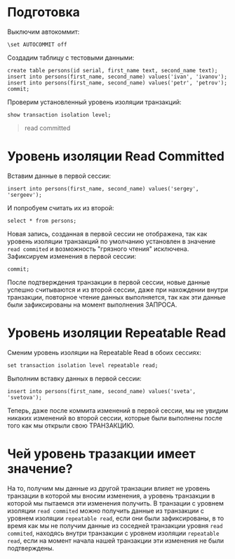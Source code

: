 # Подготовка
Выключим автокоммит:  
```
\set AUTOCOMMIT off
```
Создадим таблицу с тестовыми данными:  
```
create table persons(id serial, first_name text, second_name text); 
insert into persons(first_name, second_name) values('ivan', 'ivanov'); 
insert into persons(first_name, second_name) values('petr', 'petrov'); 
commit;
```
Проверим установленный уровень изоляции транзакций:  
```
show transaction isolation level;
```
> read committed  
# Уровень изоляции Read Committed
Вставим данные в первой сессии:  
```
insert into persons(first_name, second_name) values('sergey', 'sergeev');
```
И попробуем считать их из второй:  
```
select * from persons;
```
Новая запись, созданная в первой сессии не отображена, так как уровень изоляции транзакций по умолчанию установлен в значение `read commited` и возможность "грязного чтения" исключена.  
Зафиксируем изменения в первой сессии:
```
commit;
```
После подтверждения транзакции в первой сессии, новые данные успешно считываются и из второй сессии, даже при нахождении внутри транзакции, повторное чтение данных выполняется, так как эти данные были зафиксированы на момент выполнения ЗАПРОСА.
# Уровень изоляции Repeatable Read
Сменим уровень изоляции на Repeatable Read в обоих сессиях:  
```
set transaction isolation level repeatable read;
```
Выполним вставку данных в первой сессии:
```
insert into persons(first_name, second_name) values('sveta', 'svetova');
```
Теперь, даже после коммита изменений в первой сессии, мы не увидим никаких изменений во второй сессии, которые были выполнены после того как мы открыли свою ТРАНЗАКЦИЮ.  
# Чей уровень тразакции имеет значение?
На то, получим мы данные из другой транзации влияет не уровень транзации в которой мы вносим изменения, а уровень транзакции в которой мы пытаемся эти изменения получить. В транзации с уровнем изоляции `read commited` можно получить данные из транзакции с уровнем изоляции `repeatable read`, если они были зафиксированы, в то время как мы не получим данные из соседней транзакции уровня `read commited`, находясь внутри транзакции с уровнем изоляции `repeatable read`, если на момент начала нашей транзакции эти изменения не были подтверждены.